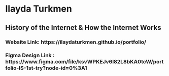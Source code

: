 <h1>Ilayda Turkmen</h1>
<h2>History of the Internet & How the Internet Works</h2>
<h3>Website Link:  https://ilaydaturkmen.github.io/portfolio/</h3>
<h3>Figma Design Link : https://www.figma.com/file/ksvWPKEJv6I82L8bKA0tcW/portfolio-IS-1st-try?node-id=0%3A1</h3>
